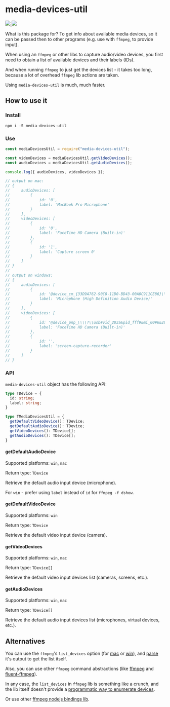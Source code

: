 # media-devices-util

<a href="https://badge.fury.io/js/media-devices-util">
  <img src="https://badge.fury.io/js/media-devices-util.svg">
</a>
<a href="https://github.com/vitalishapovalov/media-devices-util/blob/master/LICENSE">
  <img src="https://img.shields.io/github/license/vitalishapovalov/media-devices-util.svg">
</a>

What is this package for? To get info about available media devices, so it can be passed then to other programs (e.g. use with `ffmpeg`, to provide input).

When using an `ffmpeg` or other libs to capture audio/video devices, you first need to obtain a list of available devices and their labels (IDs).

And when running `ffmpeg` to just get the devices list - it takes too long, because a lot of overhead `ffmpeg` lib actions are taken.

Using `media-devices-util` is much, much faster.

## How to use it

### Install

```shell
npm i -S media-devices-util
```

### Use

```javascript
const mediaDevicesUtil = require("media-devices-util");

const videoDevices = mediaDevicesUtil.getVideoDevices();
const audioDevices = mediaDevicesUtil.getAudioDevices();

console.log({ audioDevices, videoDevices });

// output on mac:
// {
//     audioDevices: [
//         {
//             id: '0',
//             label: 'MacBook Pro Microphone'
//         }
//     ],
//     videoDevices: [
//         {
//             id: '0',
//             label: 'FaceTime HD Camera (Built-in)'
//         },
//         {
//             id: '1',
//             label: 'Capture screen 0'
//         }
//     ]
// }
//
// output on windows:
// {
//     audioDevices: [
//         {
//             id: '@device_cm_{33D9A762-90C8-11D0-BD43-00A0C911CE86}\\wave_{5CD1095F-7066-4597-B86B-D55F177403A3}',
//             label: 'Microphone (High Definition Audio Device)'
//         }
//     ],
//     videoDevices: [
//         {
//             id: '@device_pnp_\\\\?\\usb#vid_203a&pid_fff9&mi_00#6&28ef9718&0&0000#{65e8773d-8f56-11d0-a3b9-00a0c9223196}\\global',
//             label: 'FaceTime HD Camera (Built-in)'
//         },
//         {
//             id: '',
//             label: 'screen-capture-recorder'
//         }
//     ]
// }
```

### API

`media-devices-util` object has the following API:

```typescript
type TDevice = {
  id: string;
  label: string;
}

type TMediaDevicesUtil = {
  getDefaultVideoDevice(): TDevice;
  getDefaultAudioDevice(): TDevice;
  getVideoDevices(): TDevice[];
  getAudioDevices(): TDevice[];
}
```

#### getDefaultAudioDevice

Supported platforms: `win`, `mac`

Return type: `TDevice`

Retrieve the default audio input device (microphone).

For `win` - prefer using `label` instead of `id` for `ffmpeg -f dshow`.

#### getDefaultVideoDevice

Supported platforms: `win`

Return type: `TDevice`

Retrieve the default video input device (camera).

#### getVideoDevices

Supported platforms: `win`, `mac`

Return type: `TDevice[]`

Retrieve the default video input devices list (cameras, screens, etc.).

#### getAudioDevices

Supported platforms: `win`, `mac`

Return type: `TDevice[]`

Retrieve the default audio input devices list (microphones, virtual devices, etc.).

## Alternatives

You can use the `ffmpeg`'s `list_devices` option (for [mac](https://ffmpeg.org/ffmpeg-devices.html#:~:text=-list_devices%20%3CTRUE%7CFALSE,names%20and%20indices.) or [win](https://ffmpeg.org/ffmpeg-devices.html#:~:text=the%20captured%20audio.-,list_devices,set%20to%20true%2C%20print%20a%20list%20of%20devices%20and%20exit.,-list_options)), and [parse](https://github.com/syumai/ffmpeg-device-list-parser) it's output to get the list itself.

Also, you can use other `ffmpeg` command abstractions (like [ffmpeg](https://www.npmjs.com/package/ffmpeg) and [fluent-ffmpeg](https://www.npmjs.com/package/fluent-ffmpeg)).

In any case, the `list_devices` in `ffmpeg` lib is something like a crunch, and the lib itself doesn't provide a [programmatic way to enumerate devices](https://trac.ffmpeg.org/wiki/DirectShow#Howtoprogrammaticallyenumeratedevices).

Or use other [ffmpeg nodejs bindings lib](https://github.com/Streampunk/beamcoder).
